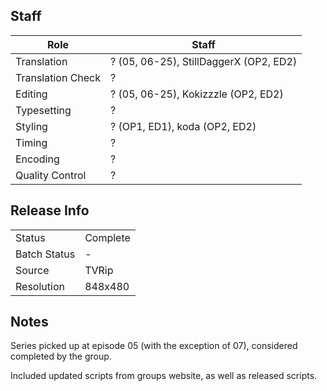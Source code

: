 ## Staff

| Role              | Staff                                  |
|-------------------|----------------------------------------|
| Translation       | ? (05, 06-25), StillDaggerX (OP2, ED2) |
| Translation Check | ?                                      |
| Editing           | ? (05, 06-25), Kokizzzle (OP2, ED2)    |
| Typesetting       | ?                                      |
| Styling           | ? (OP1, ED1), koda (OP2, ED2)          |
| Timing            | ?                                      |
| Encoding          | ?                                      |
| Quality Control   | ?                                      |

## Release Info

|              |           |
|--------------|-----------|
| Status       | Complete  |
| Batch Status | -         |
| Source       | TVRip     |
| Resolution   | 848x480   |

## Notes

Series picked up at episode 05 (with the exception of 07), considered completed by the group.

Included updated scripts from groups website, as well as released scripts.
